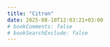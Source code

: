 ```yaml
---
title: "Citron"
date: 2025-08-10T12:03:21+03:00
# bookComments: false
# bookSearchExclude: false
---
```

